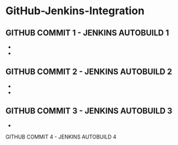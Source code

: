 # GitHub-Jenkins-Integration


GITHUB COMMIT 1 - JENKINS AUTOBUILD 1
-
-
-
GITHUB COMMIT 2 - JENKINS AUTOBUILD 2
-
-
-
GITHUB COMMIT 3 - JENKINS AUTOBUILD 3
-
-
GITHUB COMMIT 4 - JENKINS AUTOBUILD 4


